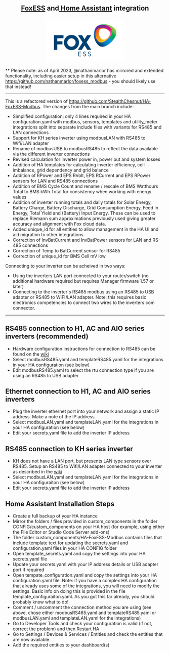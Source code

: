<h2 align="center">
   <a href="https://www.fox-ess.com">FoxESS</a> and<a href="https://www.home-assistant.io"> Home Assistant</a> integration
   </br></br>
   <img src="https://github.com/home-assistant/brands/raw/master/custom_integrations/foxess/logo.png" >
   </br>
</h2>

** Please note: as of April 2023, @nathanmarlor has mirrored and extended functionality, including easier setup in this alternative https://github.com/nathanmarlor/foxess_modbus - you should likely use that instead!

---

This is a refactored version of https://github.com/StealthChesnut/HA-FoxESS-Modbus. The changes from the main branch include:

* Simplified configuration: only 4 lines required in your HA configuration.yaml with modbus, sensors, templates and utility_meter integrations split into separate include files with variants for RS485 and LAN connections
* Support for KH series inverter using modbusLAN with RS485 to Wifi/LAN adapter
* Rename of modbusUSB to modbusRS485 to reflect the data available via the different inverter connections
* Revised calculation for inverter power in, power out and system losses
* Addition of HA templates for calculating inverter efficiency, cell imbalance, grid dependency and grid balance
* Addition of RPower and EPS RVolt, EPS RCurrent and EPS RPower sensors for LAN and RS485 connections
* Addition of BMS Cycle Count and rename / rescale of BMS Watthours Total to BMS kWh Total for consistency when working with energy values
* Addition of inverter running totals and daily totals for Solar Energy, Battery Charge, Battery Discharge, Grid Consumption Energy, Feed In Energy, Total Yield and (Battery) Input Energy. These can be used to replace Riemann sum approximations previously used giving greater accuracy and alignment with Fox cloud data.
* Added unique_id for all entities to allow management in the HA UI and aid migration to other integrations
* Correction of InvBatCurrent and InvBatPower sensors for LAN and RS-485 connections
* Correction of Temp to BatCurrent sensor for RS485
* Correction of unique_id for BMS Cell mV low

Connecting to your inverter can be acheived in two ways:

* Using the inverters LAN port connected to your router/switch (no additional hardware required but requires Manager firmware 1.57 or later)  
* Connecting to the inverter's RS485 modbus using an RS485 to USB adapter or RS485 to WIFI/LAN adapter. Note: this requires basic electronics competencies to connect two wires to the inverters com connector.


---


## RS485 connection to H1, AC and AIO series inverters (recommended)
* Hardware configuration instructions for connection to RS485 can be found on the [wiki](https://github.com/StealthChesnut/HA-FoxESS-Modbus/wiki/)
* Select modbusRS485.yaml and templateRS485.yaml for the integrations in your HA configuration (see below)
* Edit modbusRS485.yaml to select the rtu connection type if you are using an RS485 to USB adapter

## Ethernet connection to H1, AC and AIO series inverters
* Plug the inverter ethernet port into your network and assign a static IP address. Make a note of the IP address.
* Select modbusLAN.yaml and templateLAN.yaml for the integrations in your HA configuration (see below)
* Edit your secrets.yaml file to add the inverter IP address

## RS485 connection to KH series inverter

* KH does not have a LAN port, but presents LAN type sensors over RS485. Setup an RS485 to Wifi/LAN adapter connected to your inverter as described in the [wiki](https://github.com/StealthChesnut/HA-FoxESS-Modbus/wiki/)
* Select modbusLAN.yaml and templateLAN.yaml for the integrations in your HA configuraiton (see below)
* Edit your secrets.yaml file to add the inverter IP address

## Home Assistant Installation Steps

* Create a full backup of your HA instance
* Mirror the folders / files provided in custom_components in the folder CONFIG/custom_components on your HA host (for example, using either the File Editor or Studio Code Server add-ons)
* The folder custom_components/HA-FoxESS-Modbus contains files that include template text for updating the secrets.yaml and configuration.yaml files in your HA CONFIG folder 
* Open template_secrets.yaml and copy the settings into your HA secrets.yaml file
* Update your secrets.yaml with your IP address details or USB adapter port if required
* Open tempate_configuration.yaml and copy the settings into your HA configuration.yaml file. Note: if you have a complex HA configuration that already uses some of the integrations, you will need to modify the settings. Basic info on doing this is provided in the file template_configuraiton.yaml. As you got this far already, you should probably know what to do!
* Comment / uncomment the connection method you are using (see above, chose either modbusRS485.yaml and templateRS485.yaml or modbusLAN.yaml and templateLAN.yaml for the integrations)
* Go to Developer Tools and check your configuration is valid (if not, correct the problem) and then Restart HA
* Go to Settings / Devices & Services / Entities and check the entities that are now available.
* Add the required entities to your dashboard(s)

